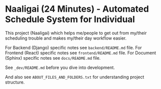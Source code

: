 # Naaligai (24 Minutes) - Automated Schedule System for Individual

This project (Naaligai) which helps me/people to get out from my/their
scheduling trouble and makes my/their day workflow easier.

For Backend (Django) specific notes see `backend/README.md` file.
For Frontend (React) specific notes see `frontend/README.md` file.
For Document (Sphinx) specific notes see `docs/README.md` file.

See `_dev/README.md` before you dive into development.

And also see `ABOUT_FILES_AND_FOLDERS.txt` for understanding project structure.
